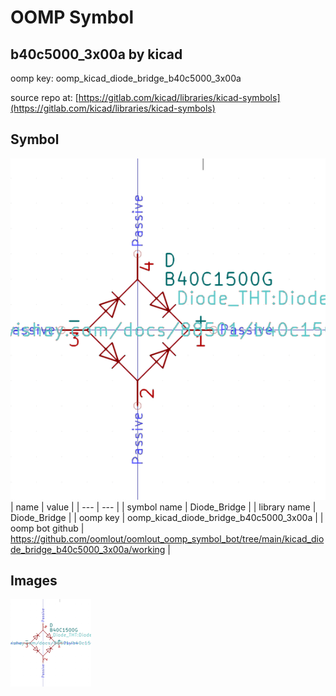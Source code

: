 # OOMP Symbol  
## b40c5000_3x00a  by kicad  
  
oomp key: oomp_kicad_diode_bridge_b40c5000_3x00a  
  
source repo at: [https://gitlab.com/kicad/libraries/kicad-symbols](https://gitlab.com/kicad/libraries/kicad-symbols)  
## Symbol  
  
[![working.png](working_600.png)](working.png)  
| name | value | 
| --- | --- | 
| symbol name | Diode_Bridge | 
| library name | Diode_Bridge | 
| oomp key | oomp_kicad_diode_bridge_b40c5000_3x00a | 
| oomp bot github | https://github.com/oomlout/oomlout_oomp_symbol_bot/tree/main/kicad_diode_bridge_b40c5000_3x00a/working | 
## Images  
  
[![working.png](working_140.png)](working.png)  
